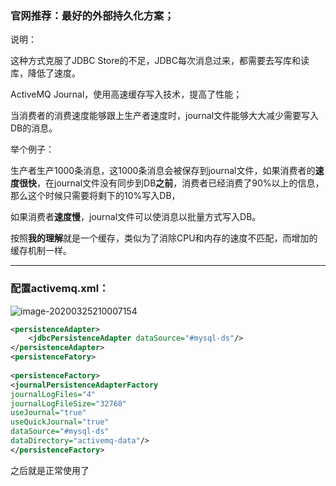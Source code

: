 ### 官网推荐：最好的外部持久化方案；



说明：

这种方式克服了JDBC Store的不足，JDBC每次消息过来，都需要去写库和读库，降低了速度。

ActiveMQ Journal，使用高速缓存写入技术，提高了性能；

当消费者的消费速度能够跟上生产者速度时，journal文件能够大大减少需要写入DB的消息。

举个例子：

生产者生产1000条消息，这1000条消息会被保存到journal文件，如果消费者的**速度很快**，在journal文件没有同步到DB**之前**，消费者已经消费了90%以上的信息，那么这个时候只需要将剩下的10%写入DB，

如果消费者**速度慢**，journal文件可以使消息以批量方式写入DB。

按照**我的理解**就是一个缓存，类似为了消除CPU和内存的速度不匹配，而增加的缓存机制一样。

---

### 配置activemq.xml：



![image-20200325210007154](E:\Desktop\note\MQ\ActiveMQ\JDBC加强.assets\image-20200325210007154.png)

```xml
<persistenceAdapter>
	<jdbcPersistenceAdapter dataSource="#mysql-ds"/>
</persistenceAdapter>
<persistenceFatory>
    
<persistenceFactory>
<journalPersistenceAdapterFactory
journalLogFiles="4"
journalLogFileSize="32768"
useJournal="true"
useQuickJournal="true"
dataSource="#mysql-ds"
dataDirectory="activemq-data"/>
</persistenceFactory>
```

之后就是正常使用了